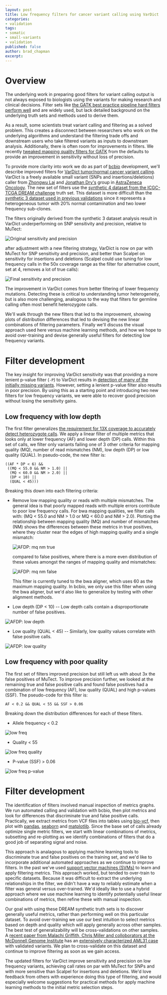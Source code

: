 ```yaml
---
layout: post
title: Low frequency filters for cancer variant calling using VarDict
categories:
- validation
tags:
- somatic
- small-variants
- validation
published: false
author: brad_chapman
excerpt:
---
```


# Overview

The underlying work in preparing good filters for variant calling output is not
always exposed to biologists using the variants for making research and clinical
decisions. Filter sets like
[the GATK best practice pipeline hard filters](https://www.broadinstitute.org/gatk/guide/article?id=2806)
[perform well](http://bcb.io/2014/05/12/wgs-trio-variant-evaluation/) and are
widely used, but lack detailed background on the underlying truth sets and
methods used to derive them.

As a result, some scientists treat variant calling and filtering as a solved
problem. This creates a disconnect between researchers who work on the underlying
algorithms and understand the filtering trade offs and downstream users who take
filtered variants as inputs to downstream analysis. Additionally, there is often
room for improvements in filters. We recently
[tweaked mapping quality filters for GATK](http://imgur.com/a/oHRVB) from the
defaults to provide an improvement in sensitivity without loss of precision.

To provide more clarity into work we do as part of
[bcbio](https://github.com/chapmanb/bcbio-nextgen) development, we'll describe
improved filters for
[VarDict tumor/normal cancer variant calling](https://github.com/AstraZeneca-NGS/VarDictJava).
VarDict is a freely available small variant (SNPs and insertions/deletions) caller from
[Zhongwu Lai](https://twitter.com/ZhongwuL) and
[Jonathan Dry's](https://twitter.com/DrySci) group in
[AstraZeneca Oncology](http://www.astrazeneca.com/Home). The new set of filters
use the
[synthetic 4 dataset from the ICGC-TCGA DREAM challenge](https://www.synapse.org/#!Synapse:syn312572/wiki/62018)
truth set. This dataset is more difficult than the
[synthetic 3 dataset used in previous validations](http://bcb.io/2015/03/05/cancerval/)
since it represents a heterogeneous tumor with 20% normal contamination and two
lower frequency sub-clones.

The filters originally derived from the synthetic 3 dataset analysis result in
VarDict underperforming on SNP sensitivity and precision, relative to MuTect:

![Original sensitivity and precision](http://i.imgur.com/Mn9DyZP.png)

after adjustment with a new filtering strategy, VarDict is now on par with
MuTect for SNP sensitivity and precision, and better than Scalpel on sensitivity
for insertions and deletions (Scalpel could use tuning for low frequency
calls in the 50x coverage range as the filter for alternative count, set at 4,
removes a lot of true calls):

![Final sensitivity and precision](http://imgur.com/S6K27fq.png)

The improvement in VarDict comes from better filtering of lower frequency mutations.
Detecting these is critical to understanding tumor heterogeneity, but is also
more challenging, analogous to the way that filters for germline calling often most
benefit heterozygote calls.

We'll walk through the new filters that led to the improvement, showing plots of
distribution differences that led to devising the new linear combinations of
filtering parameters. Finally we'll discuss the visual approach
used here versus machine learning methods, and how we hope to avoid
over-training and devise generally useful filters for detecting low frequency
variants.

# Filter development

The key insight for improving VarDict sensitivity was that providing a more
lenient p-value filter (`-P`) to VarDict results in
[detection of many of the initially missing variants](http://i.imgur.com/LZ3eCop.png).
However, setting a lenient p-value filter also results in poor precision.
By using this as a starting point and introducing two new filters for low
frequency variants, we were able to recover good precision without losing the
sensitivity gains.

## Low frequency with low depth

The first filter generalizes
[the requirement for 13X coverage to accurately detect heterozygote calls](http://www.ncbi.nlm.nih.gov/pubmed/23773188).
We apply a linear filter of multiple metrics that looks only at lower frequency (AF)
and lower depth (DP) calls. Within this set of calls, we filter only variants
failing one of 3 other criteria for mapping quality (MQ), number of read
mismatches (NM), low depth (DP) or low quality (QUAL). In pseudo-code, the new filter is:

    ((AF * DP < 6) &&
     ((MQ < 55.0 && NM > 1.0) ||
      (MQ < 60.0 && NM > 2.0) ||
      (DP < 10) ||
      (QUAL < 45)))

Breaking this down into each filtering criteria:

- Remove low mapping quality or reads with multiple mismatches. The general idea
  is that poorly mapped reads with multiple errors contribute to poor low
  frequency calls. For bwa mapping qualities, we filter calls with: (MQ < 55.0
  and NM > 1.0 or MQ < 60.0 and NM > 2.0). Plotting the relationship between
  mapping quality (MQ) and number of mismatches (NM) shows the differences
  between these metrics in true positives, where they cluster near the edges of
  high mapping quality and a single mismatch:

  ![AFDP: mq nm true](http://i.imgur.com/lzPFRaA.png)

  compared to false positives, where there is a more even distribution of these
  values amongst the ranges of mapping quality and mismatches:

  ![AFDP: mq nm false](http://i.imgur.com/Aus76Z7.png)

  This filter is currently tuned to the bwa aligner, which uses 60 as the
  maximum mapping quality. In bcbio, we only use this filter when using the bwa
  aligner, but we'd also like to generalize by testing with other alignment
  methods.

- Low depth (DP < 10) -- Low depth calls contain a disproportionate number of
  false positives.

![AFDP: low depth](http://i.imgur.com/OipIRil.png)

- Low quality (QUAL < 45) -- Similarly, low quality values correlate with false
 positive calls.

![AFDP: low quality](http://i.imgur.com/W63W872.png)

## Low frequency with poor quality

The first set of filters improved precision but still left us with about 3x the
false positives of MuTect. To improve precision further, we looked at the
remaining true and false positive calls and found false positives had a
combination of low frequency (AF), low quality (QUAL) and high p-values (SSF).
The pseudo-code for this filter is:

    AF < 0.2 && QUAL < 55 && SSF > 0.06

Breaking down the distribution differences for each of these filters.

- Allele frequency < 0.2

![low freq](http://i.imgur.com/1AeuVoc.png)

- Quality < 55

![low freq quality](http://i.imgur.com/H2G5OYM.png)

- P-value (SSF) > 0.06

![low freq p-value](http://i.imgur.com/XhlBQCu.png)

# Filter development

The identification of filters involved manual inspection of metrics graphs. We
run automated calling and validation with bcbio, then plot metrics and look for
differences that discriminate true and false positive calls. Practically, we
extract metrics from VCF files into tables using
[bio-vcf](https://github.com/pjotrp/bioruby-vcf), then plot with
[pandas](http://pandas.pydata.org/),
[seaborn](http://stanford.edu/~mwaskom/software/seaborn/index.html) and
[matplotlib](http://matplotlib.org/). Since the base set of calls already
optimize single metric filters, we start with linear combinations of metrics,
subsetting and re-plotting as we identify combinations of filters that do a
good job of separating signal and noise.

This approach is analagous to applying machine learning tools to discriminate
true and false positives on the training set, and we'd like to incorporate
additional automated approaches as we continue to improve filters. In the
past we've used
[support vector machines (SVMs)](https://en.wikipedia.org/wiki/Support_vector_machine)
to learn and apply filtering metrics. This approach worked, but tended to over-train to
specific datasets. Because it was difficult to extract the underlying
relationships in the filter, we didn't have a way to reliably estimate when a
filter was general versus over-trained. We'd ideally like to use a hybrid
approach where we use machine learning to identify potentially useful linear
combinations of metrics, then refine these with manual inspection.

Our goal with using these DREAM synthetic truth sets is to discover generally useful
metrics, rather than performing well on this particular dataset. To avoid
over-training we use our best intuition to select metrics based on depth and
quality which will apply generally across other samples. The best test of
generalizability will be cross-validations on other samples. A
[recent paper from Malachi Griffith, Chris Miller and colloborators at the McDonnell Genome Institute](http://www.cell.com/cell-systems/abstract/S2405-4712%2815%2900113-1)
has an [extensively characterized AML31 case](http://aml31.genome.wustl.edu/)
with validated variants. We plan to cross-validate on this dataset and continue
to improve filtering as soon as we gain access.

The updated filters for VarDict improve sensitivity and precision on low
frequency variants, achieving call rates on par with MuTect for SNPs and with
more sensitive than Scalpel for insertions and deletions. We'd love feedback
from others with experience doing this type of filtering, and would especially
welcome suggestions for practical methods for apply machine learning methods to
the initial metric selection steps.
